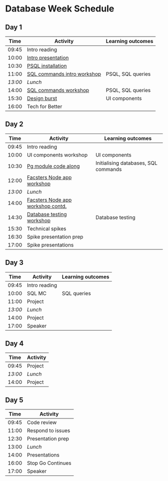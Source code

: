 # Database Week Schedule

## Day 1

| Time    | Activity                                 | Learning outcomes |
| ------- | ---------------------------------------- | ----------------- |
| 09:45   | Intro reading                            |                   |
| 10:00   | [Intro presentation][intro-slides]       |                   |
| 10:30   | [PSQL installation][psql-install]        |                   |
| 11:00   | [SQL commands intro workshop][sql-intro] | PSQL, SQL queries |
| _13:00_ | _Lunch_                                  |                   |
| 14:00   | [SQL commands workshop][sql-ws]          | PSQL, SQL queries |
| 15:30   | [Design burst](db-components)            | UI components     |
| 16:00   | Tech for Better                          |                   |

[intro-slides]: https://docs.google.com/presentation/d/14LXEKmHM6xqjTvPLyKw0trtprGeNkD0VLgWkE8Z2ouo/edit#slide=id.g4dfce81f19_0_45
[psql-install]: https://github.com/macintoshhelper/learn-sql/blob/master/postgresql/setup.md
[sql-intro]: https://github.com/foundersandcoders/sql-commands-intro/
[sql-ws]: https://github.com/foundersandcoders/postgres-workshop
[db-components]: https://docs.google.com/presentation/d/1f8ryxVIngpu4KMv8rr5domBiCGKfgC3r25TstZbnvcg/edit#slide=id.g26a95a14fb_0_0

## Day 2

| Time    | Activity                                   | Learning outcomes                    |
| ------- | ------------------------------------------ | ------------------------------------ |
| 09:45   | Intro reading                              |                                      |
| 10:00   | UI components workshop                     | UI components                        |
| 10:30   | [Pg module code along][pg-codealong]       | Initialising databases, SQL commands |
| 12:00   | [Facsters Node app workshop][pg-ws]        |                                      |
| _13:00_ | _Lunch_                                    |                                      |
| 14:00   | [Facsters Node app workshop contd.][pg-ws] |                                      |
| 14:30   | [Database testing workshop][db-testing-ws] | Database testing                     |
| 15:30   | Technical spikes                           |                                      |
| 16:30   | Spike presentation prep                    |                                      |
| 17:00   | Spike presentations                        |                                      |

[pg-codealong]: https://github.com/foundersandcoders/pg-walkthrough
[pg-ws]: https://github.com/foundersandcoders/pg-workshop
[db-testing-ws]: https://github.com/foundersandcoders/ws-database-testing/

## Day 3

| Time    | Activity      | Learning outcomes |
| ------- | ------------- | ----------------- |
| 09:45   | Intro reading |                   |
| 10:00   | SQL MC        | SQL queries       |
| 11:00   | Project       |                   |
| _13:00_ | _Lunch_       |                   |
| 14:00   | Project       |                   |
| 17:00   | Speaker       |                   |

## Day 4

| Time    | Activity |
| ------- | -------- |
| 09:45   | Project  |
| _13:00_ | _Lunch_  |
| 14:00   | Project  |

## Day 5

| Time  | Activity          |
| ----- | ----------------- |
| 09:45 | Code review       |
| 11:00 | Respond to issues |
| 12:30 | Presentation prep |
| 13:00 | _Lunch_           |
| 14:00 | Presentations     |
| 16:00 | Stop Go Continues |
| 17:00 | Speaker           |
